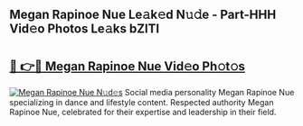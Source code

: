 ## Megan Rapinoe Nue Le𝚊k𝚎d N𝚞𝚍e - Part-HHH Vid𝚎o Photos Le𝚊ks bZlTI

# <h2><a href="http://fb5oei.evod.top/?m=Megan+Rapinoe+Nue">🔗 👉🔴 Megan Rapinoe Nue Vid𝚎o Ph𝚘t𝚘s</a></h2>

[![Megan Rapinoe Nue N𝚞d𝚎s](https://i.imgur.com/8V9OHl7.gif)](http://fb5oei.evod.top/?m=Megan+Rapinoe+Nue)
Social media personality Megan Rapinoe Nue specializing in dance and lifestyle content. Respected authority Megan Rapinoe Nue, celebrated for their expertise and leadership in their field. 
